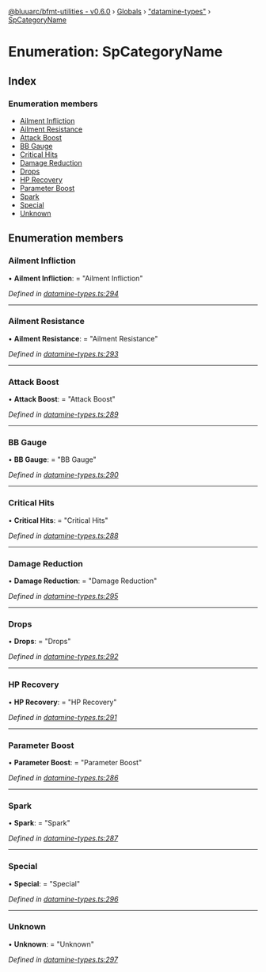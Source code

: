 [@bluuarc/bfmt-utilities - v0.6.0](../README.md) › [Globals](../globals.md) › ["datamine-types"](../modules/_datamine_types_.md) › [SpCategoryName](_datamine_types_.spcategoryname.md)

# Enumeration: SpCategoryName

## Index

### Enumeration members

* [Ailment Infliction](_datamine_types_.spcategoryname.md#ailment-infliction)
* [Ailment Resistance](_datamine_types_.spcategoryname.md#ailment-resistance)
* [Attack Boost](_datamine_types_.spcategoryname.md#attack-boost)
* [BB Gauge](_datamine_types_.spcategoryname.md#bb-gauge)
* [Critical Hits](_datamine_types_.spcategoryname.md#critical-hits)
* [Damage Reduction](_datamine_types_.spcategoryname.md#damage-reduction)
* [Drops](_datamine_types_.spcategoryname.md#drops)
* [HP Recovery](_datamine_types_.spcategoryname.md#hp-recovery)
* [Parameter Boost](_datamine_types_.spcategoryname.md#parameter-boost)
* [Spark](_datamine_types_.spcategoryname.md#spark)
* [Special](_datamine_types_.spcategoryname.md#special)
* [Unknown](_datamine_types_.spcategoryname.md#unknown)

## Enumeration members

###  Ailment Infliction

• **Ailment Infliction**: = "Ailment Infliction"

*Defined in [datamine-types.ts:294](https://github.com/BluuArc/bfmt-utilities/blob/master/src/datamine-types.ts#L294)*

___

###  Ailment Resistance

• **Ailment Resistance**: = "Ailment Resistance"

*Defined in [datamine-types.ts:293](https://github.com/BluuArc/bfmt-utilities/blob/master/src/datamine-types.ts#L293)*

___

###  Attack Boost

• **Attack Boost**: = "Attack Boost"

*Defined in [datamine-types.ts:289](https://github.com/BluuArc/bfmt-utilities/blob/master/src/datamine-types.ts#L289)*

___

###  BB Gauge

• **BB Gauge**: = "BB Gauge"

*Defined in [datamine-types.ts:290](https://github.com/BluuArc/bfmt-utilities/blob/master/src/datamine-types.ts#L290)*

___

###  Critical Hits

• **Critical Hits**: = "Critical Hits"

*Defined in [datamine-types.ts:288](https://github.com/BluuArc/bfmt-utilities/blob/master/src/datamine-types.ts#L288)*

___

###  Damage Reduction

• **Damage Reduction**: = "Damage Reduction"

*Defined in [datamine-types.ts:295](https://github.com/BluuArc/bfmt-utilities/blob/master/src/datamine-types.ts#L295)*

___

###  Drops

• **Drops**: = "Drops"

*Defined in [datamine-types.ts:292](https://github.com/BluuArc/bfmt-utilities/blob/master/src/datamine-types.ts#L292)*

___

###  HP Recovery

• **HP Recovery**: = "HP Recovery"

*Defined in [datamine-types.ts:291](https://github.com/BluuArc/bfmt-utilities/blob/master/src/datamine-types.ts#L291)*

___

###  Parameter Boost

• **Parameter Boost**: = "Parameter Boost"

*Defined in [datamine-types.ts:286](https://github.com/BluuArc/bfmt-utilities/blob/master/src/datamine-types.ts#L286)*

___

###  Spark

• **Spark**: = "Spark"

*Defined in [datamine-types.ts:287](https://github.com/BluuArc/bfmt-utilities/blob/master/src/datamine-types.ts#L287)*

___

###  Special

• **Special**: = "Special"

*Defined in [datamine-types.ts:296](https://github.com/BluuArc/bfmt-utilities/blob/master/src/datamine-types.ts#L296)*

___

###  Unknown

• **Unknown**: = "Unknown"

*Defined in [datamine-types.ts:297](https://github.com/BluuArc/bfmt-utilities/blob/master/src/datamine-types.ts#L297)*
